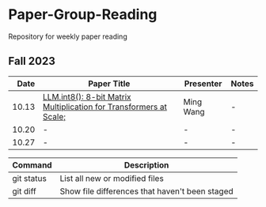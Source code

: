 # Paper-Group-Reading
Repository for weekly paper reading
## Fall 2023
| Date | Paper Title | Presenter | Notes |
| --------:| ----------------------------------------------------------------------- | ----------- | ---------- |
| 10.13 | [LLM.int8(): 8-bit Matrix Multiplication for Transformers at Scale;][1] | Ming Wang | - |
| 10.20 |               -| - | - |
| 10.27 |               -| - | - |

[1]:https://arxiv.org/abs/2208.07339

| Command | Description |
| --- | --- |
| git status | List all new or modified files |
| git diff | Show file differences that haven't been staged |
